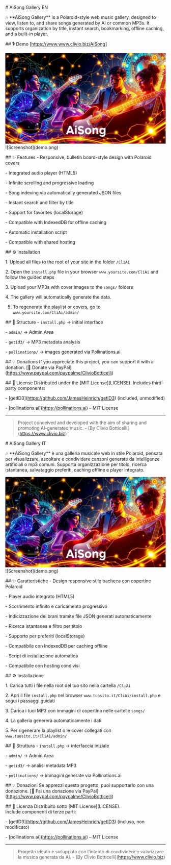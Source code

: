 \# AiSong Gallery EN

🎶 \*\*AiSong Gallery\*\* is a Polaroid-style web music gallery, designed to view, listen to, and share songs generated by AI or common MP3s. It supports organization by title, instant search, bookmarking, offline caching, and a built-in player.

\## 🎙️ Demo
\[https://www.www.clivio.biz/AiSong]

![AiSong Gallery Cover](AiSong-cover-video.png)
!\[Screenshot](demo.png)

\## ✨ Features
\- Responsive, bulletin board-style design with Polaroid covers

\- Integrated audio player (HTML5)

\- Infinite scrolling and progressive loading

\- Song indexing via automatically generated JSON files

\- Instant search and filter by title

\- Support for favorites (localStorage)

\- Compatible with IndexedDB for offline caching

\- Automatic installation script

\- Compatible with shared hosting

\## ⚙️ Installation

1\. Upload all files to the root of your site in the folder `/CliAi`

2\. Open the `install.php` file in your browser `www.yoursite.com/CliAi` and follow the guided steps

3\. Upload your MP3s with cover images to the `songs/` folders

4\. The gallery will automatically generate the data.

5. To regenerate the playlist or covers, go to `www.yoursite.com/CliAi/admin/`

\## 🧱 Structure
\- `install.php` → initial interface

\- `admin/` → Admin Area

\- `getid3/` → MP3 metadata analysis

\- `pollinations/` → images generated via Pollinations.ai

\## 💡 Donations
If you appreciate this project, you can support it with a donation.
\[💖 Donate via PayPal](https://www.paypal.com/paypalme/ClivioBotticelli)

\## 📜 License
Distributed under the \[MIT License](LICENSE).
Includes third-party components:

\- \[getID3](https://github.com/JamesHeinrich/getID3) (included, unmodified)

\- \[pollinations.ai](https://pollinations.ai) – MIT License

---

> Project conceived and developed with the aim of sharing and promoting AI-generated music.
\- \[By Clivio Botticelli](https://www.clivio.biz)

\# AiSong Gallery IT

🎶 \*\*AiSong Gallery\*\* è una galleria musicale web in stile Polaroid, pensata per visualizzare, ascoltare e condividere canzoni generate da intelligenze artificiali o mp3 comuni. Supporta organizzazione per titolo, ricerca istantanea, salvataggio preferiti, caching offline e player integrato.

![Copertina AiSong Gallery](AiSong-cover-video.png)
!\[Screenshot](demo.png)

\## ✨ Caratteristiche
\- Design responsive stile bacheca con copertine Polaroid

\- Player audio integrato (HTML5)

\- Scorrimento infinito e caricamento progressivo

\- Indicizzazione dei brani tramite file JSON generati automaticamente

\- Ricerca istantanea e filtro per titolo

\- Supporto per preferiti (localStorage)

\- Compatibile con IndexedDB per caching offline

\- Script di installazione automatica

\- Compatibile con hosting condivisi


\## ⚙️ Installazione

1\. Carica tutti i file nella root del tuo sito nella cartella `/CliAi`

2\. Apri il file `install.php` nel browser `www.tuosito.it/CliAi/install.php` e segui i passaggi guidati

3\. Carica i tuoi MP3 con immagini di copertina nelle cartelle `songs/`

4\. La galleria genererà automaticamente i dati

5\. Per rigenerare la playlist o le cover collegati con `www.tuosito.it/CliAi/admin/`


\## 🧱 Struttura
\- `install.php` → interfaccia iniziale

\- `admin/` → Admin Area

\- `getid3/` → analisi metadata MP3

\- `pollinations/` → immagini generate via Pollinations.ai


\## 💡 Donazioni
Se apprezzi questo progetto, puoi supportarlo con una donazione.
\[💖 Fai una donazione via PayPal](https://www.paypal.com/paypalme/ClivioBotticelli)


\## 📜 Licenza
Distribuito sotto \[MIT License](LICENSE).  
Include componenti di terze parti:

\- \[getID3](https://github.com/JamesHeinrich/getID3) (incluso, non modificato)

\- \[pollinations.ai](https://pollinations.ai) – MIT License

---

> Progetto ideato e sviluppato con l'intento di condividere e valorizzare la musica generata da AI.
\- \[By Clivio Botticelli](https://www.clivio.biz)
